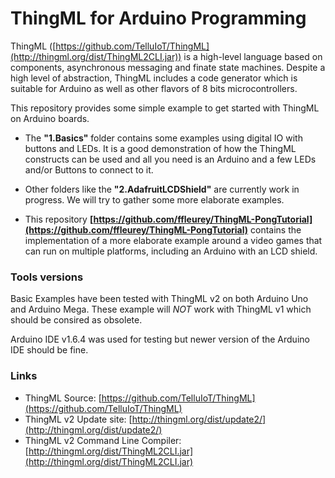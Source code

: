# ThingML for Arduino Programming

ThingML ([https://github.com/TelluIoT/ThingML](http://thingml.org/dist/ThingML2CLI.jar)) is a high-level language based on components, asynchronous messaging and finate state machines. Despite a high level of abstraction, ThingML includes a code generator which is suitable for Arduino as well as other flavors of 8 bits microcontrollers.

This repository provides some simple example to get started with ThingML on Arduino boards.

* The **"1.Basics"** folder contains some examples using digital IO with buttons and LEDs. It is a good demonstration of how the ThingML constructs can be used and all you need is an Arduino and a few LEDs and/or Buttons to connect to it.

* Other folders like the **"2.AdafruitLCDShield"** are currently work in progress. We will try to gather some more elaborate examples.

* This repository **[https://github.com/ffleurey/ThingML-PongTutorial](https://github.com/ffleurey/ThingML-PongTutorial)** contains the implementation of a more elaborate example around a video games that can run on multiple platforms, including an Arduino with an LCD shield. 

### Tools versions

Basic Examples have been tested with ThingML v2 on both Arduino Uno and Arduino Mega. These example will *NOT* work with ThingML v1 which should be consired as obsolete. 

Arduino IDE v1.6.4 was used for testing but newer version of the Arduino IDE should be fine.

### Links

 * ThingML Source: [https://github.com/TelluIoT/ThingML](https://github.com/TelluIoT/ThingML)
 * ThingML v2 Update site: [http://thingml.org/dist/update2/](http://thingml.org/dist/update2/)
 * ThingML v2 Command Line Compiler: [http://thingml.org/dist/ThingML2CLI.jar](http://thingml.org/dist/ThingML2CLI.jar)
